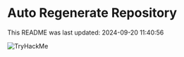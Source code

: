 # Auto Regenerate Repository

This README was last updated: 2024-09-20 11:40:56

 ![TryHackMe](https://tryhackme.com/badge/533634)